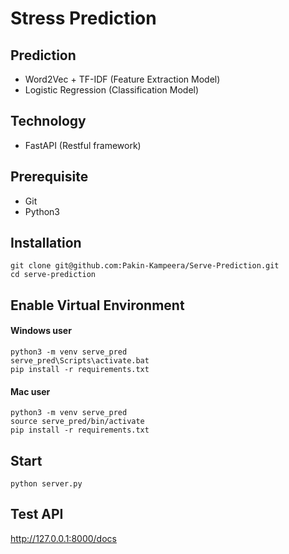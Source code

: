 # Stress Prediction

## Prediction

- Word2Vec + TF-IDF (Feature Extraction Model)
- Logistic Regression (Classification Model)

## Technology

- FastAPI (Restful framework)

## Prerequisite

- Git
- Python3

## Installation

```
git clone git@github.com:Pakin-Kampeera/Serve-Prediction.git
cd serve-prediction
```

## Enable Virtual Environment

#### Windows user

```
python3 -m venv serve_pred
serve_pred\Scripts\activate.bat
pip install -r requirements.txt
```

#### Mac user

```
python3 -m venv serve_pred
source serve_pred/bin/activate
pip install -r requirements.txt
```

## Start

```
python server.py
```

## Test API

http://127.0.0.1:8000/docs
